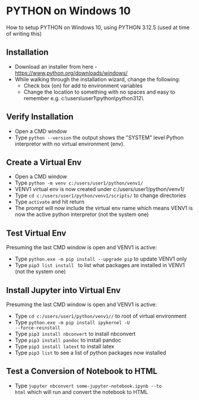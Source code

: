 # PYTHON on Windows 10
How to setup PYTHON on Windows 10, using PYTHON 3.12.5 (used at time of writing this)

## Installation
* Download an installer from here - https://www.python.org/downloads/windows/ 
* While walking through the installation wizard, change the following:
    * Check box (on) for add to environment variables
    * Change the location to something with no spaces and easy to remember e.g. c:\users\user1\python\python312\
 
## Verify Installation
* Open a CMD window
* Type <code>python --version</code> the output shows the "SYSTEM" level Python interpretor with no virtual environment (env).

## Create a Virtual Env
* Open a CMD window
* Type <code>python -m venv c:/users/user1/python/venv1/</code>
* VENV1 virtual env is now created under c:/users/user1/python/venv1/ 
* Type <code>cd c:/users/user1/python/venv1/scripts/</code> to change directories
* Type <code>activate</code> and hit return
* The prompt will now include the virtual env name which means VENV1 is now the active python interpretor (not the system one)

## Test Virtual Env
Presuming the last CMD window is open and VENV1 is active:
* Type <code>python.exe -m pip install --upgrade pip</code> to update VENV1 only
* Type <code>pip3 list install </code> to list what packages are installed in VENV1 (not the system one)

## Install Jupyter into Virtual Env
Presuming the last CMD window is open and VENV1 is active:
* Type <code>cd c:/users/user1/python/venv1//</code> to root of virtual environment 
* Type <code>python.exe -m pip install ipykernel -U --force-reinstall</code>
* Type <code>pip3 install nbconvert</code> to install nbconvert
* Type <code>pip3 install pandoc</code> to install pandoc
* Type <code>pip3 install latext</code> to install latex
* Type <code>pip3 list</code> to see a list of python packages now installed

## Test a Conversion of Notebook to HTML
* Type <code>jupyter nbconvert some-jupyter-notebook.ipynb --to html</code> which will run and convert the notebook to HTML
